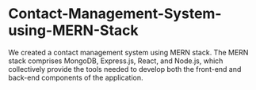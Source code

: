 # Contact-Management-System-using-MERN-Stack
We created a contact management system using MERN stack. The MERN stack comprises MongoDB, Express.js, React, and Node.js, which collectively provide the tools needed to develop both the front-end and back-end components of the application.
